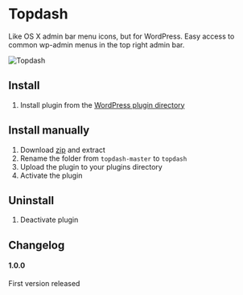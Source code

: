 # Topdash

Like OS X admin bar menu icons, but for WordPress. Easy access to common wp-admin menus in the top right admin bar.

![Topdash](https://github.com/urre/topdash/blob/master/topdash.png)

## Install
1. Install plugin from the [WordPress plugin directory](https://wordpress.org/plugins/topdash/)

## Install manually
1. Download [zip](https://github.com/urre/topdash/archive/master.zip) and extract
2. Rename the folder from `topdash-master` to `topdash`
3. Upload the plugin to your plugins directory
4. Activate the plugin

## Uninstall
1. Deactivate plugin

## Changelog

#### 1.0.0

First version released